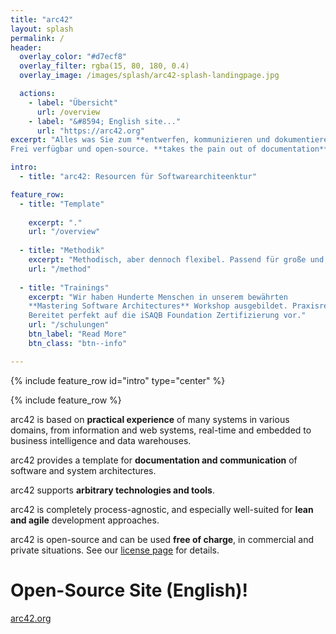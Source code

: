 ```yaml
---
title: "arc42"
layout: splash
permalink: /
header:
  overlay_color: "#d7ecf8"
  overlay_filter: rgba(15, 80, 180, 0.4)
  overlay_image: /images/splash/arc42-splash-landingpage.jpg

  actions: 
    - label: "Übersicht"
      url: /overview
    - label: "&#8594; English site..."
      url: "https://arc42.org"
excerpt: "Alles was Sie zum **entwerfen, kommunizieren und dokumentieren** Ihrer Softwarearchitektur brauchen. **Bewährt, praktisch und pragmatisch**.
Frei verfügbar und open-source. **takes the pain out of documentation**."

intro:
  - title: "arc42: Resourcen für Softwarearchiteenktur"

feature_row:
  - title: "Template"
    
    excerpt: "."
    url: "/overview"
    
  - title: "Methodik"
    excerpt: "Methodisch, aber dennoch flexibel. Passend für große und kleine Teams, in iterativen oder weniger agilen Prozessen."
    url: "/method"
    
  - title: "Trainings"
    excerpt: "Wir haben Hunderte Menschen in unserem bewährten
    **Mastering Software Architectures** Workshop ausgebildet. Praxisrelevant, effektiv und nachhaltig.
    Bereitet perfekt auf die iSAQB Foundation Zertifizierung vor."
    url: "/schulungen"
    btn_label: "Read More"
    btn_class: "btn--info"

---
```


{% include feature_row id="intro" type="center" %}

{% include feature_row %}


arc42 is based on **practical experience** of many systems in various domains,
from information and web systems, real-time and embedded to business intelligence
and data warehouses.

arc42 provides a template for **documentation and communication** of software and system
architectures.

arc42 supports **arbitrary technologies and tools**.

arc42 is completely process-agnostic, and especially
well-suited for **lean and agile** development approaches.

arc42 is open-source and can be used **free of charge**, in commercial and
private situations.
See our [license page](/license) for details.

# Open-Source Site (English)!

<a href="https://arc42.org" class="btn btn--success">arc42.org</a>
